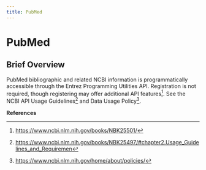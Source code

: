 ```yaml
---
title: PubMed
---
```


<!--- sectionauthor
Vincent F. Scalfani | vfscalfani@ua.edu>
-->

# PubMed

## Brief Overview

PubMed bibliographic and related NCBI information is programmatically
accessible through the Entrez Programming Utilities API. Registration is
not required, though registering may offer additional API features[^1].
See the NCBI API Usage Guidelines[^2] and Data Usage Policy[^3].

**References**

[^1]: <https://www.ncbi.nlm.nih.gov/books/NBK25501/>

[^2]: <https://www.ncbi.nlm.nih.gov/books/NBK25497/#chapter2.Usage_Guidelines_and_Requiremen>

[^3]: <https://www.ncbi.nlm.nih.gov/home/about/policies/>
